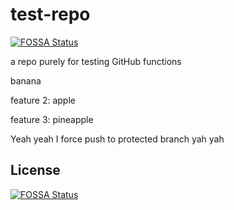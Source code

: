 # test-repo
[![FOSSA Status](https://app.fossa.io/api/projects/git%2Bgithub.com%2Fcici-chen%2Ftest-push.svg?type=shield)](https://app.fossa.io/projects/git%2Bgithub.com%2Fcici-chen%2Ftest-push?ref=badge_shield)

a repo purely for testing GitHub functions

banana

feature 2: apple

feature 3: pineapple

Yeah yeah I force push to protected branch yah yah



## License
[![FOSSA Status](https://app.fossa.io/api/projects/git%2Bgithub.com%2Fcici-chen%2Ftest-push.svg?type=large)](https://app.fossa.io/projects/git%2Bgithub.com%2Fcici-chen%2Ftest-push?ref=badge_large)